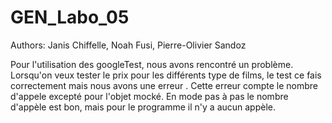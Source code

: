 # GEN_Labo_05

Authors: Janis Chiffelle, Noah Fusi, Pierre-Olivier Sandoz


Pour l'utilisation des googleTest, nous avons rencontré un problème. Lorsqu'on veux tester le prix pour les différents type de films, le test ce fais correctement mais nous avons une erreur . Cette erreur compte le nombre d'appele excepté pour l'objet mocké. En mode pas à pas le nombre d'appèle est bon, mais pour le programme il n'y a aucun appèle.
